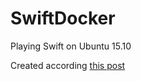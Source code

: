 # SwiftDocker
Playing Swift on Ubuntu 15.10

Created according [this post](https://developer.ibm.com/swift/2015/12/15/running-swift-within-docker/)
